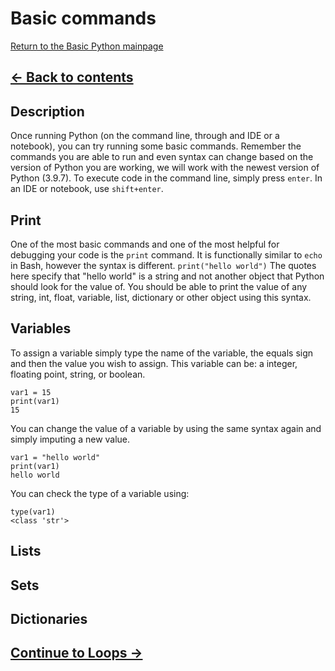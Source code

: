 # Basic commands

[Return to the Basic Python mainpage](https://luger-lab.github.io/coding-tutorials/basic_python/)

## [&larr; Back to contents](https://luger-lab.github.io/coding-tutorials/basic_python/)

## Description
Once running Python (on the command line, through and IDE or a notebook), you can try running some basic commands. Remember the commands you are able to run and even syntax can change based on the version of Python you are working, we will work with the newest version of Python (3.9.7). To execute code in the command line, simply press `enter`. In an IDE or notebook, use `shift+enter`.

## Print
One of the most basic commands and one of the most helpful for debugging your code is the `print` command. It is functionally similar to `echo` in Bash, however the syntax is different.
    ```
    print("hello world")
    ```
The quotes here specify that "hello world" is a string and not another object that Python should look for the value of. You should be able to print the value of any string, int, float, variable, list, dictionary or other object using this syntax.

## Variables
To assign a variable simply type the name of the variable, the equals sign and then the value you wish to assign. This variable can be: a integer, floating point, string, or boolean.
```
var1 = 15
print(var1)
15
```
You can change the value of a variable by using the same syntax again and simply imputing a new value.
```
var1 = "hello world"
print(var1)
hello world
```
You can check the type of a variable using:
```
type(var1)
<class 'str'>
```
## Lists
## Sets
## Dictionaries

## [Continue to Loops &rarr;](https://luger-lab.github.io/coding-tutorials/basic_python/loops/)

